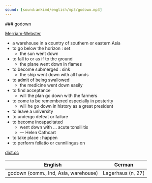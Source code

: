 ```yaml
---
sound: [sound:ankimd/english/mp3/godown.mp3]
---
```


\### godown

[Merriam-Webster](https://www.merriam-webster.com/dictionary/godown)

- a warehouse in a country of southern or eastern Asia
- to go below the horizon : set
    - the sun went down
- to fall to or as if to the ground
    - the plane went down in flames
- to become submerged : sink
    - the ship went down with all hands
- to admit of being swallowed
    - the medicine went down easily
- to find acceptance
    - will the plan go down with the farmers
- to come to be remembered especially in posterity
    - will he go down in history as a great president
- to leave a university
- to undergo defeat or failure
- to become incapacitated
    - went down with … acute tonsillitis
    - — Helen Cathcart
- to take place : happen
- to perform fellatio or cunnilingus on

[dict.cc](https://www.dict.cc/godown)

| English        | German       |
| -------------- | ------------ |
| godown (comm., Ind, Asia, warehouse) | Lagerhaus (n, 27) |
